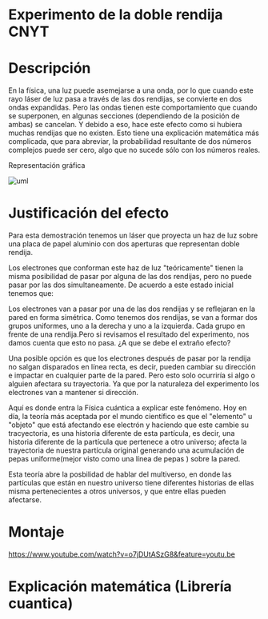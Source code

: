 # Experimento de la doble rendija CNYT

# Descripción

En la física, una luz puede asemejarse a una onda, por lo que cuando este rayo láser de luz pasa a través de las dos rendijas, se convierte en dos ondas expandidas. Pero las ondas tienen este comportamiento que cuando se superponen, en algunas secciones (dependiendo de la posición de ambas) se cancelan. Y debido a eso, hace este efecto como si hubiera muchas rendijas que no existen. Esto tiene una explicación matemática más complicada, que para abreviar, la probabilidad resultante de dos números complejos puede ser cero, algo que no sucede sólo con los números reales.

Representación gráfica

![uml](img/doble.png)

# Justificación del efecto

Para esta demostración tenemos un láser que proyecta un haz de luz sobre una placa de papel aluminio con dos aperturas que representan doble rendija.

Los electrones  que conforman este haz de luz "teóricamente" tienen la misma posibilidad de pasar por alguna de las dos rendijas, 
pero no puede pasar por las dos simultaneamente. De acuerdo a este estado inicial tenemos que:

Los electrones van a pasar por una de las dos rendijas y se reflejaran en la pared en forma simétrica. Como tenemos dos rendijas, se van a formar dos grupos uniformes, uno a la derecha y uno a la izquierda. Cada grupo en frente de una rendija.Pero si revisamos el resultado del experimento, nos damos cuenta que esto no pasa. ¿A que se debe el extraño efecto?

Una posible opción es que los electrones después de pasar por la rendija no salgan disparados en línea recta, es decir, pueden cambiar su dirección e impactar en cualquier parte de la pared. Pero esto solo ocurriría si algo o alguien afectara su trayectoria. Ya que por la naturaleza del experimento los electrones van a mantener si dirección.

Aquí es donde entra la Física cuántica a explicar este fenómeno. Hoy en día, la teoría más aceptada por el mundo científico es que el "elemento" u "objeto" que está afectando ese electrón y haciendo que este cambie su tracyectoria, es una historia diferente de esta partícula, es decir, una historia diferente de la partícula que pertenece a otro universo; afecta la trayectoria de nuestra partícula original generando una acumulación de pepas uniforme(mejor visto como una línea de pepas ) sobre la pared.

Esta teoría abre la posbilidad de hablar del multiverso, en donde las partículas que están en nuestro universo tiene diferentes historias de ellas misma pertenecientes a otros universos, y que entre ellas pueden afectarse.

# Montaje

https://www.youtube.com/watch?v=o7jDUtASzG8&feature=youtu.be

# Explicación matemática (Librería cuantica)



